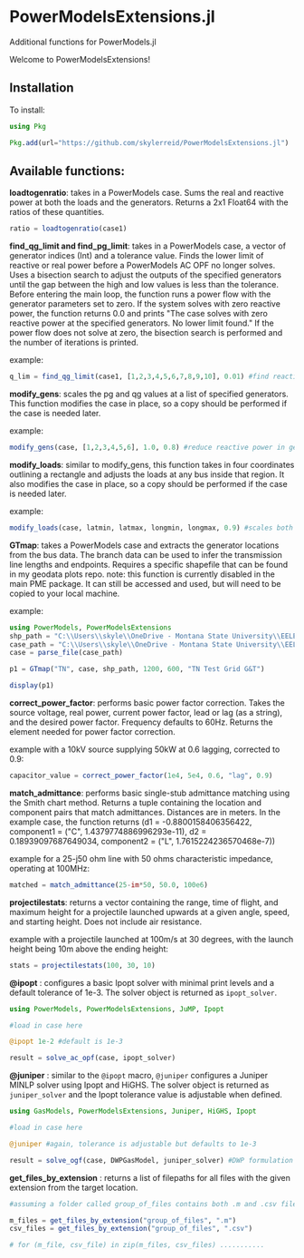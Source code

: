 # PowerModelsExtensions.jl

Additional functions for PowerModels.jl

Welcome to PowerModelsExtensions! 

## Installation

To install:

```julia
using Pkg

Pkg.add(url="https://github.com/skylerreid/PowerModelsExtensions.jl")
```

## Available functions: 

**loadtogenratio**: takes in a PowerModels case. Sums the real and reactive power at both the loads and the generators. Returns a 2x1 Float64 with the ratios of these quantities. 

```julia
ratio = loadtogenratio(case1)
```

**find_qg_limit and find_pg_limit**: takes in a PowerModels case, a vector of generator indices (Int) and a tolerance value. Finds the lower limit of reactive or real power before a PowerModels AC OPF no longer solves. Uses a bisection search to adjust the outputs of the specified generators until the gap between the high and low values is less than the tolerance. Before entering the main loop, the function runs a power flow with the generator parameters set to zero. If the system solves with zero reactive power, the function returns 0.0 and prints "The case solves with zero reactive power at the specified generators. No lower limit found." If the power flow does not solve at zero, the bisection search is performed and the number of iterations is printed. 

example: 
```julia
q_lim = find_qg_limit(case1, [1,2,3,4,5,6,7,8,9,10], 0.01) #find reactive power limit for gens 1-10 with 0.01 tolerance
```

**modify_gens**: scales the pg and qg values at a list of specified generators. This function modifies the case in place, so a copy should be performed if the case is needed later. 

example:
```julia
modify_gens(case, [1,2,3,4,5,6], 1.0, 0.8) #reduce reactive power in gens 1-5 by 20% without adjusting real power
```

**modify_loads**: similar to modify_gens, this function takes in four coordinates outlining a rectangle and adjusts the loads at any bus inside that region. It also modifies the case in place, so a copy should be performed if the case is needed later. 

example:
```julia
modify_loads(case, latmin, latmax, longmin, longmax, 0.9) #scales both p and q at each bus in the region by 0.9
```

**GTmap**: takes a PowerModels case and extracts the generator locations from the bus data. The branch data can be used to infer the transmission line lengths and endpoints. Requires a specific shapefile that can be found in my geodata plots repo. note: this function is currently disabled in the main PME package. It can still be accessed and used, but will need to be copied to your local machine.

example:
```julia
using PowerModels, PowerModelsExtensions
shp_path = "C:\\Users\\skyle\\OneDrive - Montana State University\\EELE 491\\data\\ne_110m_admin_1_states_provinces.shp"
case_path = "C:\\Users\\skyle\\OneDrive - Montana State University\\EELE 491\\150_sync\\uiuc150bus_10.m"
case = parse_file(case_path)

p1 = GTmap("TN", case, shp_path, 1200, 600, "TN Test Grid G&T")

display(p1)
```

**correct_power_factor**: performs basic power factor correction. Takes the source voltage, real power, current power factor, lead or lag (as a string), and the desired power factor. Frequency defaults to 60Hz. Returns the element needed for power factor correction. 

example with a 10kV source supplying 50kW at 0.6 lagging, corrected to 0.9: 
```julia
capacitor_value = correct_power_factor(1e4, 5e4, 0.6, "lag", 0.9)
```

**match_admittance**: performs basic single-stub admittance matching using the Smith chart method. Returns a tuple containing the location and component pairs that match admittances. Distances are in meters. In the example case, the function returns (d1 = -0.8800158406356422, component1 = ("C", 1.4379774886996293e-11), d2 = 0.18939097687649034, component2 = ("L", 1.7615224236570468e-7))

example for a 25-j50 ohm line with 50 ohms characteristic impedance, operating at 100MHz: 
```julia
matched = match_admittance(25-im*50, 50.0, 100e6)
```

**projectilestats**: returns a vector containing the range, time of flight, and maximum height for a projectile launched upwards at a given angle, speed, and starting height. Does not include air resistance. 

example with a projectile launched at 100m/s at 30 degrees, with the launch height being 10m above the ending height:
```julia
stats = projectilestats(100, 30, 10)
```

**@ipopt**
: configures a basic Ipopt solver with minimal print levels and a default tolerance of 1e-3. The solver object is returned as `ipopt_solver`. 

```julia
using PowerModels, PowerModelsExtensions, JuMP, Ipopt

#load in case here

@ipopt 1e-2 #default is 1e-3

result = solve_ac_opf(case, ipopt_solver)
```

**@juniper** : similar to the `@ipopt` macro, `@juniper` configures a Juniper MINLP solver using Ipopt and HiGHS. The solver object is returned as `juniper_solver` and the Ipopt tolerance value is adjustable when defined. 

```julia
using GasModels, PowerModelsExtensions, Juniper, HiGHS, Ipopt

#load in case here

@juniper #again, tolerance is adjustable but defaults to 1e-3

result = solve_ogf(case, DWPGasModel, juniper_solver) #DWP formulation uses discrete variables and requires a MINLP solver
```

**get_files_by_extension** : returns a list of filepaths for all files with the given extension from the target location. 

```julia
#assuming a folder called group_of_files contains both .m and .csv files

m_files = get_files_by_extension("group_of_files", ".m")
csv_files = get_files_by_extension("group_of_files", ".csv")

# for (m_file, csv_file) in zip(m_files, csv_files) ...........
```